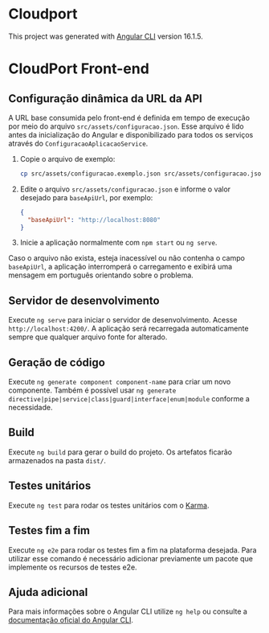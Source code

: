 # Cloudport

This project was generated with [Angular CLI](https://github.com/angular/angular-cli) version 16.1.5.

# CloudPort Front-end

## Configuração dinâmica da URL da API

A URL base consumida pelo front-end é definida em tempo de execução por meio do arquivo `src/assets/configuracao.json`. Esse arquivo é lido antes da inicialização do Angular e disponibilizado para todos os serviços através do `ConfiguracaoAplicacaoService`.

1. Copie o arquivo de exemplo:
   ```bash
   cp src/assets/configuracao.exemplo.json src/assets/configuracao.json
   ```
2. Edite o arquivo `src/assets/configuracao.json` e informe o valor desejado para `baseApiUrl`, por exemplo:
   ```json
   {
     "baseApiUrl": "http://localhost:8080"
   }
   ```
3. Inicie a aplicação normalmente com `npm start` ou `ng serve`.

Caso o arquivo não exista, esteja inacessível ou não contenha o campo `baseApiUrl`, a aplicação interromperá o carregamento e exibirá uma mensagem em português orientando sobre o problema.

## Servidor de desenvolvimento

Execute `ng serve` para iniciar o servidor de desenvolvimento. Acesse `http://localhost:4200/`. A aplicação será recarregada automaticamente sempre que qualquer arquivo fonte for alterado.

## Geração de código

Execute `ng generate component component-name` para criar um novo componente. Também é possível usar `ng generate directive|pipe|service|class|guard|interface|enum|module` conforme a necessidade.

## Build

Execute `ng build` para gerar o build do projeto. Os artefatos ficarão armazenados na pasta `dist/`.

## Testes unitários

Execute `ng test` para rodar os testes unitários com o [Karma](https://karma-runner.github.io).

## Testes fim a fim

Execute `ng e2e` para rodar os testes fim a fim na plataforma desejada. Para utilizar esse comando é necessário adicionar previamente um pacote que implemente os recursos de testes e2e.

## Ajuda adicional

Para mais informações sobre o Angular CLI utilize `ng help` ou consulte a [documentação oficial do Angular CLI](https://angular.io/cli).
